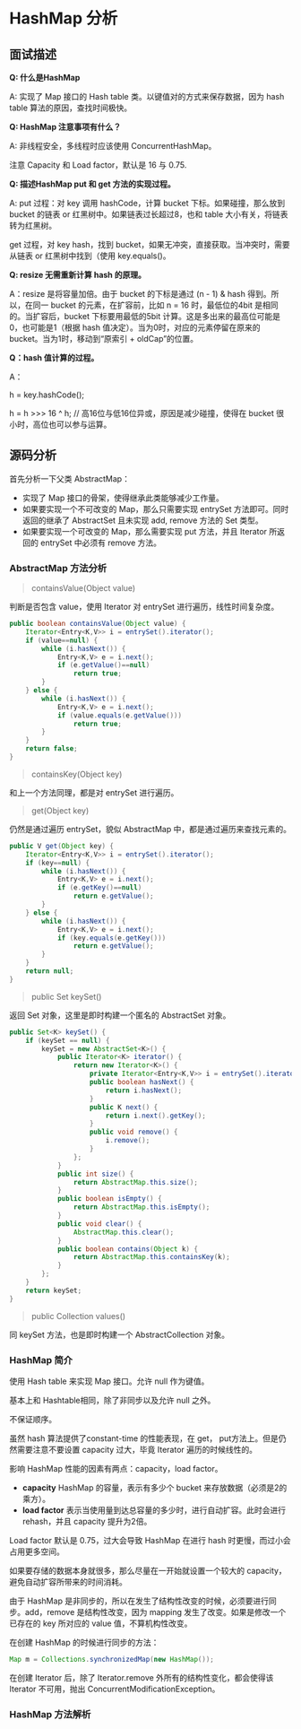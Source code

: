 # HashMap 分析

## 面试描述

**Q: 什么是HashMap**

A: 实现了 Map 接口的 Hash table 类。以键值对的方式来保存数据，因为 hash table 算法的原因，查找时间极快。

**Q: HashMap 注意事项有什么？**

A: 非线程安全，多线程时应该使用 ConcurrentHashMap。

注意 Capacity 和 Load factor，默认是 16 与 0.75.

**Q: 描述HashMap put 和 get 方法的实现过程。**

A: put 过程：对 key 调用 hashCode，计算 bucket 下标。如果碰撞，那么放到 bucket 的链表 or 红黑树中。如果链表过长超过8，也和 table 大小有关，将链表转为红黑树。

get 过程，对 key hash，找到 bucket，如果无冲突，直接获取。当冲突时，需要从链表 or 红黑树中找到（使用 key.equals()。

**Q: resize 无需重新计算 hash 的原理。**

A：resize 是将容量加倍。由于 bucket 的下标是通过 (n - 1) & hash 得到。所以，在同一 bucket 的元素，在扩容前，比如 n = 16 时，最低位的4bit 是相同的。当扩容后，bucket 下标要用最低的5bit 计算。这是多出来的最高位可能是0，也可能是1（根据 hash 值决定）。当为0时，对应的元素停留在原来的 bucket。当为1时，移动到“原索引 + oldCap”的位置。

**Q：hash 值计算的过程。**

A：

h = key.hashCode();

h = h >>> 16 ^ h; // 高16位与低16位异或，原因是减少碰撞，使得在 bucket 很小时，高位也可以参与运算。

## 源码分析

首先分析一下父类 AbstractMap：

* 实现了 Map 接口的骨架，使得继承此类能够减少工作量。
* 如果要实现一个不可改变的 Map，那么只需要实现 entrySet 方法即可。同时返回的继承了 AbstractSet 且未实现 add, remove 方法的 Set 类型。
* 如果要实现一个可改变的 Map，那么需要实现 put 方法，并且 Iterator 所返回的 entrySet 中必须有 remove 方法。

### AbstractMap 方法分析

> containsValue(Object value)

判断是否包含 value，使用 Iterator 对 entrySet 进行遍历，线性时间复杂度。

```java
public boolean containsValue(Object value) {
    Iterator<Entry<K,V>> i = entrySet().iterator();
    if (value==null) {
        while (i.hasNext()) {
            Entry<K,V> e = i.next();
            if (e.getValue()==null)
                return true;
        }
    } else {
        while (i.hasNext()) {
            Entry<K,V> e = i.next();
            if (value.equals(e.getValue()))
                return true;
        }
    }
    return false;
}
```

> containsKey(Object key)

和上一个方法同理，都是对 entrySet 进行遍历。

> get(Object key)

仍然是通过遍历 entrySet，貌似 AbstractMap 中，都是通过遍历来查找元素的。

```java
public V get(Object key) {
    Iterator<Entry<K,V>> i = entrySet().iterator();
    if (key==null) {
        while (i.hasNext()) {
            Entry<K,V> e = i.next();
            if (e.getKey()==null)
                return e.getValue();
        }
    } else {
        while (i.hasNext()) {
            Entry<K,V> e = i.next();
            if (key.equals(e.getKey()))
                return e.getValue();
        }
    }
    return null;
}
```

> public Set<K> keySet()

返回 Set 对象，这里是即时构建一个匿名的 AbstractSet 对象。

```java
public Set<K> keySet() {
    if (keySet == null) {
        keySet = new AbstractSet<K>() {
            public Iterator<K> iterator() {
                return new Iterator<K>() {
                    private Iterator<Entry<K,V>> i = entrySet().iterator();
                    public boolean hasNext() {
                        return i.hasNext();
                    }
                    public K next() {
                        return i.next().getKey();
                    }
                    public void remove() {
                        i.remove();
                    }
                };
            }
            public int size() {
                return AbstractMap.this.size();
            }
            public boolean isEmpty() {
                return AbstractMap.this.isEmpty();
            }
            public void clear() {
                AbstractMap.this.clear();
            }
            public boolean contains(Object k) {
                return AbstractMap.this.containsKey(k);
            }
        };
    }
    return keySet;
}
```

> public Collection<V> values()

同 keySet 方法，也是即时构建一个 AbstractCollection 对象。

### HashMap 简介

使用 Hash table 来实现 Map 接口。允许 null 作为键值。

基本上和 Hashtable相同，除了非同步以及允许 null 之外。

不保证顺序。

虽然 hash 算法提供了constant-time 的性能表现，在 get， put方法上。但是仍然需要注意不要设置 capacity 过大，毕竟 Iterator 遍历的时候线性的。

影响 HashMap 性能的因素有两点：capacity，load factor。

* **capacity** HashMap 的容量，表示有多少个 bucket 来存放数据（必须是2的乘方）。
* **load factor** 表示当使用量到达总容量的多少时，进行自动扩容。此时会进行 rehash，并且 capacity 提升为2倍。

Load factor 默认是 0.75，过大会导致 HashMap 在进行 hash 时更慢，而过小会占用更多空间。

如果要存储的数据本身就很多，那么尽量在一开始就设置一个较大的 capacity，避免自动扩容所带来的时间消耗。

由于 HashMap 是非同步的，所以在发生了结构性改变的时候，必须要进行同步。add，remove 是结构性改变，因为 mapping 发生了改变。如果是修改一个已存在的 key 所对应的 value 值，不算机构性改变。

在创建 HashMap 的时候进行同步的方法：

```java
Map m = Collections.synchronizedMap(new HashMap());
```

在创建 Iterator 后，除了 Iterator.remove 外所有的结构性变化，都会使得该 Iterator 不可用，抛出 ConcurrentModificationException。

### HashMap 方法解析

